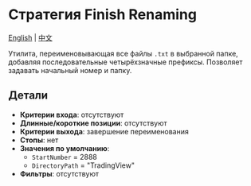 # Стратегия Finish Renaming
[English](README.md) | [中文](README_cn.md)

Утилита, переименовывающая все файлы `.txt` в выбранной папке, добавляя последовательные четырёхзначные префиксы. Позволяет задавать начальный номер и папку.

## Детали

- **Критерии входа**: отсутствуют
- **Длинные/короткие позиции**: отсутствуют
- **Критерии выхода**: завершение переименования
- **Стопы**: нет
- **Значения по умолчанию**:
  - `StartNumber` = 2888
  - `DirectoryPath` = "TradingView"
- **Фильтры**: отсутствуют
